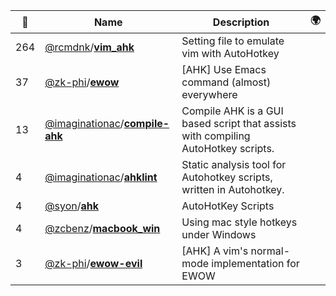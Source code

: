 |:star2: | Name | Description | 🌍|
|---|---|---|---|
|264|[@rcmdnk](https://github.com/rcmdnk)/[**vim_ahk**](https://github.com/rcmdnk/vim_ahk)|Setting file to emulate vim with AutoHotkey||
|37|[@zk-phi](https://github.com/zk-phi)/[**ewow**](https://github.com/zk-phi/ewow)|[AHK] Use Emacs command (almost) everywhere||
|13|[@imaginationac](https://github.com/imaginationac)/[**compile-ahk**](https://github.com/imaginationac/compile-ahk)|Compile AHK is a GUI based script that assists with compiling AutoHotkey scripts.||
|4|[@imaginationac](https://github.com/imaginationac)/[**ahklint**](https://github.com/imaginationac/ahklint)|Static analysis tool for Autohotkey scripts, written in Autohotkey.||
|4|[@syon](https://github.com/syon)/[**ahk**](https://github.com/syon/ahk)|AutoHotKey Scripts||
|4|[@zcbenz](https://github.com/zcbenz)/[**macbook_win**](https://github.com/zcbenz/macbook_win)|Using mac style hotkeys under Windows||
|3|[@zk-phi](https://github.com/zk-phi)/[**ewow-evil**](https://github.com/zk-phi/ewow-evil)|[AHK] A vim's normal-mode implementation for EWOW||

